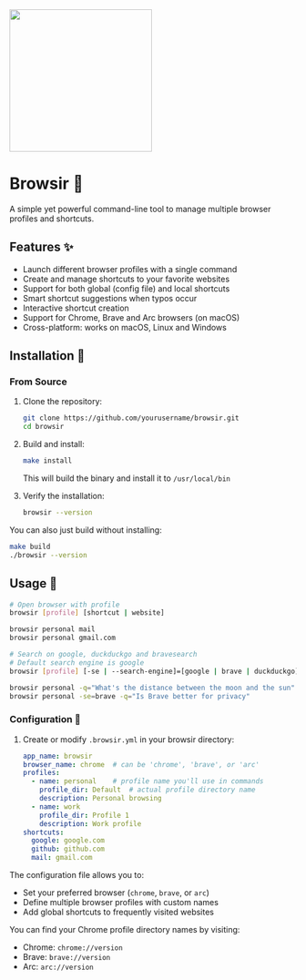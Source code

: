 <img style="width: 250px; text-align: center; display: inline-block; margin: 0 auto;" src="https://github.com/user-attachments/assets/c531f18b-5886-464a-a189-971b39134aee" />


# Browsir 🎩

A simple yet powerful command-line tool to manage multiple browser profiles and shortcuts.

## Features ✨

- Launch different browser profiles with a single command
- Create and manage shortcuts to your favorite websites
- Support for both global (config file) and local shortcuts
- Smart shortcut suggestions when typos occur
- Interactive shortcut creation
- Support for Chrome, Brave and Arc browsers (on macOS)
- Cross-platform: works on macOS, Linux and Windows

## Installation 🚀

### From Source

1. Clone the repository:
   ```bash
   git clone https://github.com/yourusername/browsir.git
   cd browsir
   ```

2. Build and install:
   ```bash
   make install
   ```
   This will build the binary and install it to `/usr/local/bin`

3. Verify the installation:
   ```bash
   browsir --version
   ```

You can also just build without installing:
```bash
make build
./browsir --version
```

## Usage 📖

```bash
# Open browser with profile
browsir [profile] [shortcut | website]

browsir personal mail
browsir personal gmail.com

# Search on google, duckduckgo and bravesearch
# Default search engine is google
browsir [profile] [-se | --search-engine]=[google | brave | duckduckgo] -q=[your query]

browsir personal -q="What's the distance between the moon and the sun"
browsir personal -se=brave -q="Is Brave better for privacy"
```

### Configuration 🔧

1. Create or modify `.browsir.yml` in your browsir directory:
   ```yaml
   app_name: browsir
   browser_name: chrome  # can be 'chrome', 'brave', or 'arc'
   profiles:
     - name: personal    # profile name you'll use in commands
       profile_dir: Default  # actual profile directory name
       description: Personal browsing
     - name: work
       profile_dir: Profile 1
       description: Work profile
   shortcuts:
     google: google.com
     github: github.com
     mail: gmail.com
   ```

The configuration file allows you to:
- Set your preferred browser (`chrome`, `brave`, or `arc`)
- Define multiple browser profiles with custom names
- Add global shortcuts to frequently visited websites

You can find your Chrome profile directory names by visiting:
- Chrome: `chrome://version`
- Brave: `brave://version`
- Arc: `arc://version`

